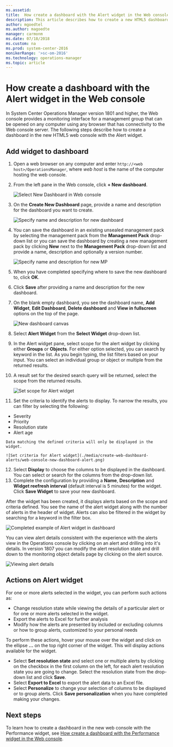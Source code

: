 ```yaml
---
ms.assetid: 
title:  How create a dashboard with the Alert widget in the Web console
description: This article describes how to create a new HTML5 dashboards in System Center Operations Manager with the Alert widget.  
author: mgoedtel
ms.author: magoedte
manager: carmonm
ms.date: 07/18/2018
ms.custom: na
ms.prod: system-center-2016
monikerRange: '>sc-om-2016'
ms.technology: operations-manager
ms.topic: article
---
```


# How create a dashboard with the Alert widget in the Web console
In System Center Operations Manager version 1801 and higher, the Web console provides a monitoring interface for a management group that can be opened on any computer using any browser that has connectivity to the Web console server. The following steps describe how to create a dashboard in the new HTML5 web console with the Alert widget.

## Add widget to dashboard

1. Open a web browser on any computer and enter `http://<web host>/OperationsManager`, where *web host* is the name of the computer hosting the web console. 

2. From the left pane in the Web console, click **+ New dashboard**.

    ![Select New Dashboard in Web console](./media/create-web-dashboard-alerts/web-console-new-dashboard-01.png)

3. On the **Create New Dashboard** page, provide a name and description for the dashboard you want to create.

    ![Specify name and description for new dashboard](./media/create-web-dashboard-alerts/web-console-new-dashboard-02.png) 

4. You can save the dashboard in an existing unsealed management pack by selecting the management pack from the **Management Pack** drop-down list or you can save the dashboard by creating a new management pack by clicking **New** next to the **Management Pack** drop-down list and provide a name, description and optionally a version number. 

    ![Specify name and description for new MP](./media/create-web-dashboard-alerts/web-console-new-dashboard-03.png) 

5. When you have completed specifying where to save the new dashboard to, click **OK**.

6. Click **Save** after providing a name and description for the new dashboard. 

7. On the blank empty dashboard, you see the dashboard name, **Add Widget**, **Edit Dashboard**, **Delete dashboard** and **View in fullscreen** options on the top of the page.

    ![New dashboard canvas](./media/create-web-dashboard-alerts/web-console-new-dashboard-04.png) 

8. Select **Alert Widget** from the **Select Widget** drop-down list.

9. In the Alert widget pane, select scope for the alert widget by clicking either **Groups** or **Objects**.  For either option selected, you can search by keyword in the list.  As you begin typing, the list filters based on your input.  You can select an individual group or object or multiple from the returned results. 

10. A result set for the desired search query will be returned, select the scope from the returned results.

    ![Set scope for Alert widget](./media/create-web-dashboard-alerts/web-console-new-dashboard-05.png)

11. Set the criteria to identify the alerts to display.  To narrow the results, you can filter by selecting the following:
   * Severity
   * Priority
   * Resolution state
   * Alert age  
   
    Data matching the defined criteria will only be displayed in the widget.

    ![Set criteria for Alert widget](./media/create-web-dashboard-alerts/web-console-new-dashboard-alert.png)
  
12. Select **Display** to choose the columns to be displayed in the dashboard.  You can select or search for the columns from the drop-down list.  
13. Complete the configuration by providing a **Name**, **Description** and **Widget reefresh interval** (default interval is 5 minutes) for the widget.  Click **Save Widget** to save your new dashboard.  

After the widget has been created, it displays alerts based on the scope and criteria defined. You see the name of the alert widget along with the number of alerts in the header of widget. Alerts can also be filtered in the widget by searching for a keyword in the filter box.

![Completed example of Alert widget in dashboard](./media/create-web-dashboard-alerts/web-console-new-dashboard-07.png)

You can view alert details consistent with the experience with the alerts view in the Operations console by clicking on an alert and drilling into it's details.  In version 1807 you can modify the alert resolution state and drill down to the monitoring object details page by clicking on the alert source.

![Viewing alert details](./media/create-web-dashboard-alerts/view-alert-details-01.png)

## Actions on Alert widget
For one or more alerts selected in the widget, you can perform such actions as:

- Change resolution state while viewing the details of a particular alert or for one or more alerts selected in the widget.
- Export the alerts to Excel for further analysis
- Modify how the alerts are presented by included or excluding columns or how to group alerts, customized to your personal needs 

To perform these actions, hover your mouse over the widget and click on the ellipse **...** on the top right corner of the widget.  This will display actions available for the widget.
  
   * Select **Set resolution state** and select one or multiple alerts by clicking on the checkbox in the first column on the left, for each alert resolution state you are going to change. Select the resolution state from the drop-down list and click **Save**.  
   * Select **Export to Excel** to export the alert data to an Excel file.  
   * Select **Personalize** to change your selection of columns to be displayed or to group alerts.  Click **Save personalization** when you have completed making your changes.   

## Next steps

To learn how to create a dashboard in the new web console with the Performance widget, see [How create a dashboard with the Performance widget in the Web console](manage-create-web-dashboard-perf.md). 